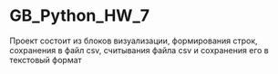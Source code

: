 # GB_Python_HW_7

Проект состоит из блоков визуализации, формирования строк, сохранения в файл csv, считывания файла csv и сохранения его в текстовый формат
